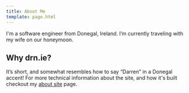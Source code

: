 ```yaml
---
title: About Me
template: page.html
---
```

I'm a software engineer from Donegal, Ireland.
I’m currently traveling with my wife on our honeymoon.


## Why drn.ie?

It’s short, and somewhat resembles how to say “Darren” in a Donegal accent!
For more technical information about the site, and how it's built checkout my [about site](@/about/site/_index.md) page.
